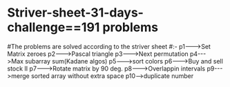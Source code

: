 # Striver-sheet-31-days-challenge==191 problems
#The problems are solved according to the striver sheet
#:-
p1--->Set Matrix zeroes
p2--->Pascal triangle
p3--->Next permutation
p4--->Max subarray sum(Kadane algos)
p5--->sort colors
p6--->Buy and sell stock II
p7--->Rotate matrix by 90 deg.
p8--->Overlappin intervals
p9--->merge sorted array without extra space
p10-->duplicate number
